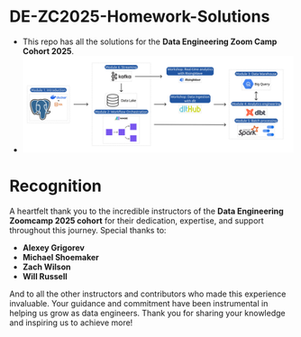 # DE-ZC2025-Homework-Solutions

- This repo has all the solutions for the **Data Engineering Zoom Camp Cohort 2025**.
- ![1736943296281](images/README/1736943296281.png)

# Recognition

A heartfelt thank you to the incredible instructors of the **Data Engineering Zoomcamp 2025 cohort** for their dedication, expertise, and support throughout this journey. Special thanks to:

* **Alexey Grigorev**
* **Michael Shoemaker**
* **Zach Wilson**
* **Will Russell**

And to all the other instructors and contributors who made this experience invaluable. Your guidance and commitment have been instrumental in helping us grow as data engineers. Thank you for sharing your knowledge and inspiring us to achieve more!
